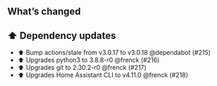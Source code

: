 ## What’s changed

## ⬆️ Dependency updates

- ⬆️ Bump actions/stale from v3.0.17 to v3.0.18 @dependabot (#215)
- ⬆️  Upgrades python3 to 3.8.8-r0 @frenck (#216)
- ⬆️  Upgrades git to 2.30.2-r0 @frenck (#217)
- ⬆️ Upgrades Home Assistant CLI to v4.11.0 @frenck (#218)
